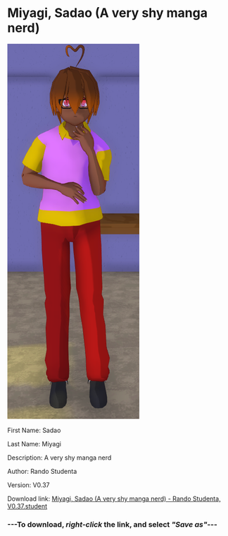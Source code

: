 # Miyagi, Sadao (A very shy manga nerd)

<img src = "https://raw.githubusercontent.com/Arbiter1223/Daigaku-Gurashi-Custom-Students/master/Students/Files/Miyagi%2C%20Sadao%20(A%20very%20shy%20manga%20nerd).png">

First Name: Sadao

Last Name: Miyagi

Description: A very shy manga nerd

Author: Rando Studenta

Version: V0.37

Download link: <a href="https://raw.githubusercontent.com/Arbiter1223/Daigaku-Gurashi-Custom-Students/master/Students/Files/Miyagi%2C%20Sadao%20(A%20very%20shy%20manga%20nerd)%20-%20Rando%20Studenta%2C%20V0.37.student">Miyagi, Sadao (A very shy manga nerd) - Rando Studenta, V0.37.student</a>

### ---**To download, _right-click_ the link, and select _"Save as"_**---
